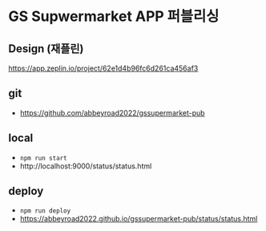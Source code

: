 # GS Supwermarket APP 퍼블리싱

## Design (재플린)
https://app.zeplin.io/project/62e1d4b96fc6d261ca456af3

## git
- https://github.com/abbeyroad2022/gssupermarket-pub

## local
- `npm run start`
- http://localhost:9000/status/status.html

## deploy
- `npm run deploy`
- https://abbeyroad2022.github.io/gssupermarket-pub/status/status.html